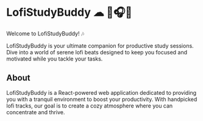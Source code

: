 
# LofiStudyBuddy  ☁ 💭🎧🎶

Welcome to LofiStudyBuddy! 🎶

LofiStudyBuddy is your ultimate companion for productive study sessions. Dive into a world of serene lofi beats designed to keep you focused and motivated while you tackle your tasks.



## About

LofiStudyBuddy is a React-powered web application dedicated to providing you with a tranquil environment to boost your productivity. With handpicked lofi tracks, our goal is to create a cozy atmosphere where you can concentrate and thrive.


  
